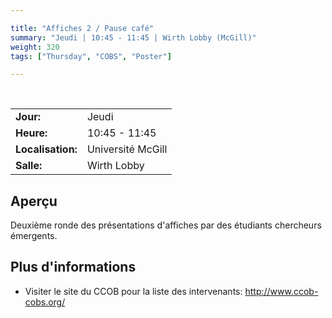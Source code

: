 ```yaml
---

title: "Affiches 2 / Pause café"
summary: "Jeudi | 10:45 - 11:45 | Wirth Lobby (McGill)"
weight: 320
tags: ["Thursday", "COBS", "Poster"]

---
```


<br>

| | |
| - | - |
| **Jour:** | Jeudi |
| **Heure:** | 10:45 - 11:45 |
| **Localisation:** | Université McGill |
| **Salle:** | Wirth Lobby |

## Aperçu

Deuxième ronde des présentations d'affiches par des étudiants chercheurs émergents.

## Plus d'informations

- Visiter le site du CCOB pour la liste des intervenants: http://www.ccob-cobs.org/